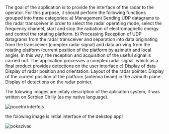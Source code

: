 The goal of the application is to provide the interface of the radar to the operator. For this purpose, it should perform the following functions grouped into three categories:
a) Management
Sending UDP datagrams to the radar transceiver in order to select the radar operating mode, select the frequency channel, start and stop the radiation of electromagnetic energy and control the rotating platform.
b) Processing
Reception of UDP datagrams from the radar transceiver and separation into data originating from the transceiver (complex radar signal) and data arriving from the rotating platform (current position of the platform by azimuth and local angle). In this way, the reception and acquisition of the useful signal is carried out. The application processes a complex radar signal, which as a final product provides detections on the user interface
c) Display of data
Display of radar position and orientation. Layout of the radar pointer. Display of the current position of the platform (antenna beam) in the azimuth plane. Display of detections on the radar pointer.

The folowing images are initaly description of the aplication system, it was written on Serbian Ciriliy (as my native language).

![pocetni interfejs](https://github.com/marko1997221/DidacticRadar/assets/61901835/cc48e58b-5e7e-4729-874a-42abaeb1e3cc)

the folowing image is initial interface of the dekstop app!

![pokazivac](https://github.com/marko1997221/DidacticRadar/assets/61901835/6e428208-964f-4693-9737-569e85146faf)
